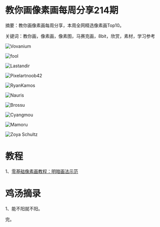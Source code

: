 # 教你画像素画每周分享214期

摘要：教你画像素画每周分享，本周全网精选像素画Top10。

关键词：教你画，像素画，像素图，马赛克画，8bit，欣赏，素材，学习参考

![Vovanium](https://files.mdnice.com/user/10493/cc7de55c-8822-4a8f-8bec-10567ef80514.gif)

![fool](https://files.mdnice.com/user/10493/613a7638-08aa-4143-b881-1e1907b415bb.png)

![Lastandir](https://files.mdnice.com/user/10493/0711a0ad-8dc7-4ef3-b2f6-a33698993d7d.png)

![Pixelartnoob42](https://files.mdnice.com/user/10493/7f9f113a-bee9-48ae-8f12-4d66c79c98c6.png)

![RyanKamos](https://files.mdnice.com/user/10493/71cb15bb-fe60-41da-a367-bdcf127008ca.png)

![Nauris](https://files.mdnice.com/user/10493/d27116e2-1e69-43d0-9ef3-ea9c5912d2a8.png)

![Brossu](https://files.mdnice.com/user/10493/3cf9894e-ae14-47bf-af80-a3baac04f4fa.png)

![Cyangmou](https://files.mdnice.com/user/10493/b8149f4e-d0fe-4338-8cc3-edaa8ac4f443.png)

![Mamoru](https://files.mdnice.com/user/10493/f0884db1-a1e4-4084-b0a4-15e6f27509b3.png)

![Zoya Schultz](https://files.mdnice.com/user/10493/5a07f251-2cf5-4793-a62d-a6695ae9cfb6.png)


# 教程

1、[零基础像素画教程：明暗画法示范](https://mp.weixin.qq.com/s/lAmwLmN3sMrBW6cmoTDo8Q)

# 鸡汤摘录

1、能不阳就不阳。

完。